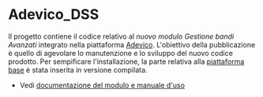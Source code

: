 # Adevico_DSS
Il progetto contiene il codice relativo al _nuovo modulo Gestione bandi Avanzati_ integrato nella piattaforma [Adevico](https://github.com/EdutechSRL/Adevico). L'obiettivo della pubblicazione è quello di agevolare lo manutenzione e lo sviluppo del nuovo codice prodotto. Per sempificare l'installazione, la parte relativa alla [piattaforma base](https://github.com/EdutechSRL/Adevico) è stata inserita in versione compilata.

* Vedi [documentazione del modulo e manuale d'uso](https://github.com/EdutechSRL/Adevico_DSS/tree/master/Documentation/CodeDocumentation/Documentation)



